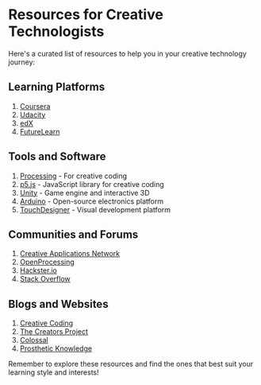 # Resources for Creative Technologists

Here's a curated list of resources to help you in your creative technology journey:

## Learning Platforms

1. [Coursera](https://www.coursera.org/)
2. [Udacity](https://www.udacity.com/)
3. [edX](https://www.edx.org/)
4. [FutureLearn](https://www.futurelearn.com/)

## Tools and Software

1. [Processing](https://processing.org/) - For creative coding
2. [p5.js](https://p5js.org/) - JavaScript library for creative coding
3. [Unity](https://unity.com/) - Game engine and interactive 3D
4. [Arduino](https://www.arduino.cc/) - Open-source electronics platform
5. [TouchDesigner](https://derivative.ca/) - Visual development platform

## Communities and Forums

1. [Creative Applications Network](https://www.creativeapplications.net/)
2. [OpenProcessing](https://www.openprocessing.org/)
3. [Hackster.io](https://www.hackster.io/)
4. [Stack Overflow](https://stackoverflow.com/)

## Blogs and Websites

1. [Creative Coding](https://creativecoding.com/)
2. [The Creators Project](https://www.vice.com/en/topic/creators)
3. [Colossal](https://www.thisiscolossal.com/)
4. [Prosthetic Knowledge](https://prostheticknowledge.tumblr.com/)

Remember to explore these resources and find the ones that best suit your learning style and interests!
